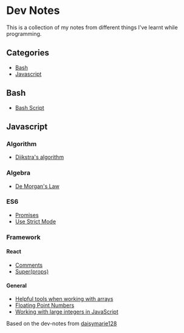# Dev Notes
This is a collection of my notes from different things I've learnt while programming.

## Categories
- [Bash](#bash)
- [Javascript](#javascript)


## Bash
- [Bash Script](bash/bash_script.md)

## Javascript

### Algorithm
- [Dijkstra's algorithm](js/algorithm/dijkstra.md)

### Algebra
- [De Morgan's Law](js/algebra/de-morgans-laws.md)

### ES6
- [Promises](js/es6/promises.md)
- [Use Strict Mode](js/es6/use_strict.md)

### Framework

#### React
- [Comments](js/framework/react/comments.md)
- [Super(props)](js/framework/react/super_props.md)


#### General
- [Helpful tools when working with arrays](js/general/arrays.md)
- [Floating Point Numbers](js/general/floating_numbers.md)
- [Working with large integers in JavaScript](js/general/large_integers.md)

Based on the dev-notes from [daisymarie128](https://github.com/daisymarie128/dev-notes)

